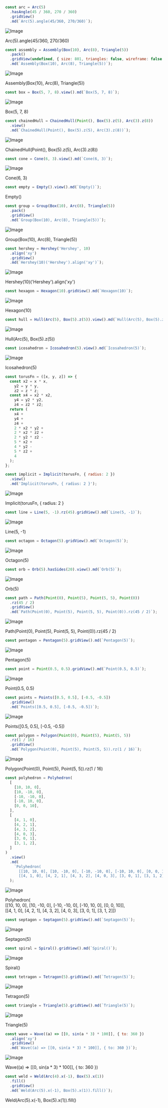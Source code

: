 ```JavaScript
const arc = Arc(5)
  .hasAngle(45 / 360, 270 / 360)
  .gridView()
  .md(`Arc(5).angle(45/360, 270/360)`);
```

![Image](shapes.md.0.png)

Arc(5).angle(45/360, 270/360)

```JavaScript
const assembly = Assembly(Box(10), Arc(8), Triangle(5))
  .pack()
  .gridView(undefined, { size: 801, triangles: false, wireframe: false })
  .md(`Assembly(Box(10), Arc(8), Triangle(5))`);
```

![Image](shapes.md.1.png)

Assembly(Box(10), Arc(8), Triangle(5))

```JavaScript
const box = Box(5, 7, 8).view().md(`Box(5, 7, 8)`);
```

![Image](shapes.md.2.png)

Box(5, 7, 8)

```JavaScript
const chainedHull = ChainedHull(Point(), Box(5).z(5), Arc(3).z(8))
  .view()
  .md(`ChainedHull(Point(), Box(5).z(5), Arc(3).z(8))`);
```

![Image](shapes.md.3.png)

ChainedHull(Point(), Box(5).z(5), Arc(3).z(8))

```JavaScript
const cone = Cone(6, 3).view().md(`Cone(6, 3)`);
```

![Image](shapes.md.4.png)

Cone(6, 3)

```JavaScript
const empty = Empty().view().md(`Empty()`);
```

Empty()

```JavaScript
const group = Group(Box(10), Arc(8), Triangle(5))
  .pack()
  .gridView()
  .md(`Group(Box(10), Arc(8), Triangle(5))`);
```

![Image](shapes.md.5.png)

Group(Box(10), Arc(8), Triangle(5))

```JavaScript
const hershey = Hershey('Hershey', 10)
  .align('xy')
  .gridView()
  .md(`Hershey(10)('Hershey').align('xy')`);
```

![Image](shapes.md.6.png)

Hershey(10)('Hershey').align('xy')

```JavaScript
const hexagon = Hexagon(10).gridView().md(`Hexagon(10)`);
```

![Image](shapes.md.7.png)

Hexagon(10)

```JavaScript
const hull = Hull(Arc(5), Box(5).z(5)).view().md(`Hull(Arc(5), Box(5).z(5))`);
```

![Image](shapes.md.8.png)

Hull(Arc(5), Box(5).z(5))

```JavaScript
const icosahedron = Icosahedron(5).view().md(`Icosahedron(5)`);
```

![Image](shapes.md.9.png)

Icosahedron(5)

```JavaScript
const torusFn = ([x, y, z]) => {
  const x2 = x * x,
    y2 = y * y,
    z2 = z * z;
  const x4 = x2 * x2,
    y4 = y2 * y2,
    z4 = z2 * z2;
  return (
    x4 +
    y4 +
    z4 +
    2 * x2 * y2 +
    2 * x2 * z2 +
    2 * y2 * z2 -
    5 * x2 +
    4 * y2 -
    5 * z2 +
    4
  );
};
```

```JavaScript
const implicit = Implicit(torusFn, { radius: 2 })
  .view()
  .md('Implicit(torusFn, { radius: 2 }');
```

![Image](shapes.md.10.png)

Implicit(torusFn, { radius: 2 }

```JavaScript
const line = Line(5, -1).rz(45).gridView().md(`Line(5, -1)`);
```

![Image](shapes.md.11.png)

Line(5, -1)

```JavaScript
const octagon = Octagon(5).gridView().md(`Octagon(5)`);
```

![Image](shapes.md.12.png)

Octagon(5)

```JavaScript
const orb = Orb(5).hasSides(20).view().md(`Orb(5)`);
```

![Image](shapes.md.13.png)

Orb(5)

```JavaScript
const path = Path(Point(0), Point(5), Point(5, 5), Point(0))
  .rz(45 / 2)
  .gridView()
  .md(`Path(Point(0), Point(5), Point(5, 5), Point(0)).rz(45 / 2)`);
```

![Image](shapes.md.14.png)

Path(Point(0), Point(5), Point(5, 5), Point(0)).rz(45 / 2)

```JavaScript
const pentagon = Pentagon(5).gridView().md(`Pentagon(5)`);
```

![Image](shapes.md.15.png)

Pentagon(5)

```JavaScript
const point = Point(0.5, 0.5).gridView().md(`Point(0.5, 0.5)`);
```

![Image](shapes.md.16.png)

Point(0.5, 0.5)

```JavaScript
const points = Points([0.5, 0.5], [-0.5, -0.5])
  .gridView()
  .md(`Points([0.5, 0.5], [-0.5, -0.5])`);
```

![Image](shapes.md.17.png)

Points([0.5, 0.5], [-0.5, -0.5])

```JavaScript
const polygon = Polygon(Point(0), Point(5), Point(5, 5))
  .rz(1 / 16)
  .gridView()
  .md(`Polygon(Point(0), Point(5), Point(5, 5)).rz(1 / 16)`);
```

![Image](shapes.md.18.png)

Polygon(Point(0), Point(5), Point(5, 5)).rz(1 / 16)

```JavaScript
const polyhedron = Polyhedron(
  [
    [10, 10, 0],
    [10, -10, 0],
    [-10, -10, 0],
    [-10, 10, 0],
    [0, 0, 10],
  ],
  [
    [4, 1, 0],
    [4, 2, 1],
    [4, 3, 2],
    [4, 0, 3],
    [3, 0, 1],
    [3, 1, 2],
  ]
)
  .view()
  .md(
    `Polyhedron(  
      [[10, 10, 0], [10, -10, 0], [-10, -10, 0], [-10, 10, 0], [0, 0, 10]],  
      [[4, 1, 0], [4, 2, 1], [4, 3, 2], [4, 0, 3], [3, 0, 1], [3, 1, 2]])`
  );
```

![Image](shapes.md.19.png)

Polyhedron(  
      [[10, 10, 0], [10, -10, 0], [-10, -10, 0], [-10, 10, 0], [0, 0, 10]],  
      [[4, 1, 0], [4, 2, 1], [4, 3, 2], [4, 0, 3], [3, 0, 1], [3, 1, 2]])

```JavaScript
const septagon = Septagon(5).gridView().md(`Septagon(5)`);
```

![Image](shapes.md.20.png)

Septagon(5)

```JavaScript
const spiral = Spiral().gridView().md(`Spiral()`);
```

![Image](shapes.md.21.png)

Spiral()

```JavaScript
const tetragon = Tetragon(5).gridView().md(`Tetragon(5)`);
```

![Image](shapes.md.22.png)

Tetragon(5)

```JavaScript
const triangle = Triangle(5).gridView().md(`Triangle(5)`);
```

![Image](shapes.md.23.png)

Triangle(5)

```JavaScript
const wave = Wave((a) => [[0, sin(a * 3) * 100]], { to: 360 })
  .align('xy')
  .gridView()
  .md(`Wave((a) => [[0, sin(a * 3) * 100]], { to: 360 })`);
```

![Image](shapes.md.24.png)

Wave((a) => [[0, sin(a * 3) * 100]], { to: 360 })

```JavaScript
const weld = Weld(Arc(4).x(-1), Box(5).x(1))
  .fill()
  .gridView()
  .md(`Weld(Arc(5).x(-1), Box(5).x(1)).fill()`);
```

Weld(Arc(5).x(-1), Box(5).x(1)).fill()
